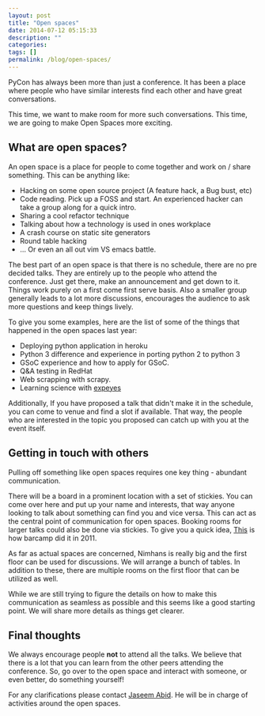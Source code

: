 ```yaml
---
layout: post
title: "Open spaces"
date: 2014-07-12 05:15:33
description: ""
categories: 
tags: []
permalink: /blog/open-spaces/
---
```

PyCon has always been more than just a conference. It has been a place where people who have similar interests find each other and have great conversations.

This time, we want to make room for more such conversations. This time, we are going to make Open Spaces more exciting.

## What are open spaces?

An open space is a place for people to come together and work on / share something. This can be anything like: 

* Hacking on some open source project (A feature hack, a Bug bust, etc) 
* Code reading. Pick up a FOSS and start. An experienced hacker can take a group along for a quick intro.
* Sharing a cool refactor technique
* Talking about how a technology is used in ones workplace
* A crash course on static site generators
* Round table hacking
* … Or even an all out vim VS emacs battle. 

The best part of an open space is that there is no schedule, there are no pre decided talks. They are entirely up to the people who attend the conference. Just get there, make an announcement and get down to it. Things work purely on a first come first serve basis. Also a smaller group generally leads to a lot more discussions, encourages the audience to ask more questions and keep things lively.

To give you some examples, here are the list of some of the things that happened in the open spaces last year: 

* Deploying python application in heroku
* Python 3 difference and experience in porting python 2 to python 3
* GSoC experience and how to apply for GSoC.
* Q&A testing in RedHat
* Web scrapping with scrapy.
* Learning science with [expeyes](http://www.expeyes.in/)

Additionally, If you have proposed a talk that didn't make it in the schedule, you can come to venue and find a slot if available. That way, the people who are interested in the topic you proposed can catch up with you at the event itself.

## Getting in touch with others

Pulling off something like open spaces requires one key thing - abundant communication. 

There will be a board in a prominent location with a set of stickies. You can come over here and put up your name and interests, that way anyone looking to talk about something can find you and vice versa. This can act as the central point of communication for open spaces. Booking rooms for larger talks could also be done via stickies. To give you a quick idea, [This](http://www.globalnerdy.com/wordpress/wp-content/uploads/2011/06/barcamp-grid-1.jpg) is how barcamp did it in 2011.

As far as actual spaces are concerned, Nimhans is really big and the first floor can be used for discussions. We will arrange a bunch of tables. In addition to these, there are multiple rooms on the first floor that can be utilized as well.

While we are still trying to figure the details on how to make this communication as seamless as possible and this seems like a good starting point. We will share more details as things get clearer.

## Final thoughts

We always encourage people **not** to attend all the talks. We believe that there is a lot that you can learn from the other peers attending the conference. So, go over to the open space and interact with someone, or even better, do something yourself!

For any clarifications please contact [Jaseem Abid](mailto:jaseemabid@gmail.com). He will be in charge of activities around the open spaces.
